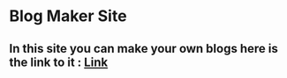 # Blog Maker Site 
## In this site you can make your own blogs here is the link to it : [Link](https://blog-maker-p0skpzyfv-florin12ers-projects.vercel.app/)
